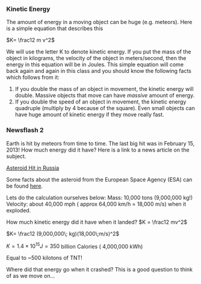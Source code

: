 ### Kinetic Energy

The amount of energy in a moving object can be huge (e.g. meteors). Here is a simple equation that describes this   
  
$K= \frac12 m v^2$   
  
We will use the letter K to denote kinetic energy. If you put the mass of the object in kilograms, the velocity of the object in meters/second, then the energy in this equation will be in Joules. This simple equation will come back again and again in this class and you should know the following facts which follows from it:

1. If you double the mass of an object in movement, the kinetic energy will double. Massive objects that move can have _massive_ amount of energy.
2. If you double the speed of an object in movement, the kinetic energy quadruple (multiply by 4 because of the square). Even small objects can have huge amount of kinetic energy if they move really fast.

### Newsflash 2

Earth is hit by meteors from time to time. The last big hit was in February 15, 2013! How much energy did it have? Here is a link to a news article on the subject.

[Asteroid Hit in Russia](www.foxnews.com/science/2013/02/15/injuries-reported-after-meteorite-falls-in-russia-ural-mountains)

Some facts about the asteroid from the European Space Agency (ESA) can be found [here](www.esa.int/Our_Activities/Operations/Space_Situational_Awareness/Russia_asteroid_impact_ESA_update_and_assessment).

Lets do the calculation ourselves below: 
Mass: 10,000 tons (9,000,000 kg!)
Velocity: about 40,000 mph ( approx 64,000 km/h = 18,000 m/s) when it exploded.

How much kinetic energy did it have when it landed?
$K = \frac12 mv^2$

$K= \frac12 (9,000,000\; kg)(18,000\;m/s)^2$

$K=1.4\times10^{15} J = 350$ billion Calories ( 4,000,000 kWh)

Equal to ~500 kilotons of TNT!  

Where did that energy go when it crashed? This is a good question to think of as we move on...
